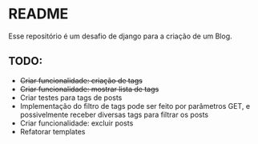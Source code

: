# README
Esse repositório é um desafio de django para a criação de um Blog.

## TODO: 
- ~~Criar funcionalidade: criação de tags~~
- ~~Criar funcionalidade: mostrar lista de tags~~
- Criar testes para tags de posts
- Implementação do filtro de tags pode ser feito por parâmetros GET, e
possivelmente receber diversas tags para filtrar os posts
- Criar funcionalidade: excluir posts
- Refatorar templates